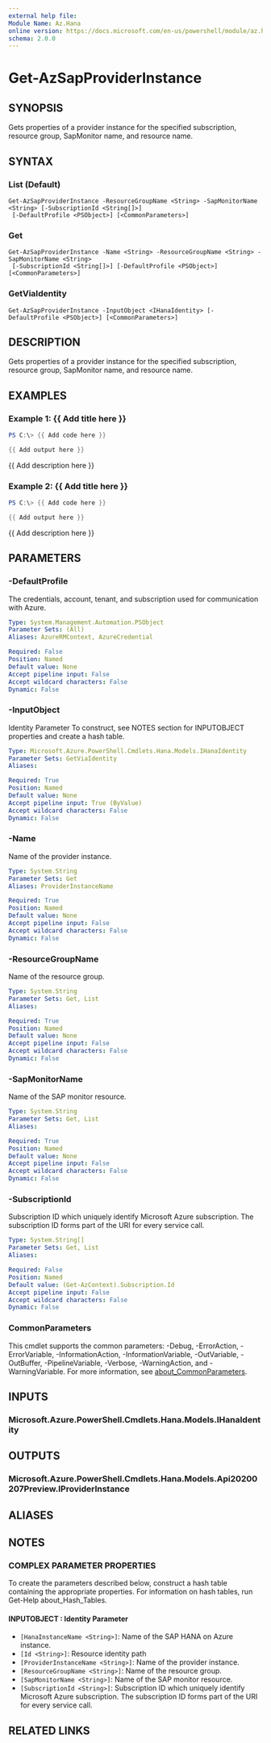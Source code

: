 ```yaml
---
external help file:
Module Name: Az.Hana
online version: https://docs.microsoft.com/en-us/powershell/module/az.hana/get-azsapproviderinstance
schema: 2.0.0
---
```


# Get-AzSapProviderInstance

## SYNOPSIS
Gets properties of a provider instance for the specified subscription, resource group, SapMonitor name, and resource name.

## SYNTAX

### List (Default)
```
Get-AzSapProviderInstance -ResourceGroupName <String> -SapMonitorName <String> [-SubscriptionId <String[]>]
 [-DefaultProfile <PSObject>] [<CommonParameters>]
```

### Get
```
Get-AzSapProviderInstance -Name <String> -ResourceGroupName <String> -SapMonitorName <String>
 [-SubscriptionId <String[]>] [-DefaultProfile <PSObject>] [<CommonParameters>]
```

### GetViaIdentity
```
Get-AzSapProviderInstance -InputObject <IHanaIdentity> [-DefaultProfile <PSObject>] [<CommonParameters>]
```

## DESCRIPTION
Gets properties of a provider instance for the specified subscription, resource group, SapMonitor name, and resource name.

## EXAMPLES

### Example 1: {{ Add title here }}
```powershell
PS C:\> {{ Add code here }}

{{ Add output here }}
```

{{ Add description here }}

### Example 2: {{ Add title here }}
```powershell
PS C:\> {{ Add code here }}

{{ Add output here }}
```

{{ Add description here }}

## PARAMETERS

### -DefaultProfile
The credentials, account, tenant, and subscription used for communication with Azure.

```yaml
Type: System.Management.Automation.PSObject
Parameter Sets: (All)
Aliases: AzureRMContext, AzureCredential

Required: False
Position: Named
Default value: None
Accept pipeline input: False
Accept wildcard characters: False
Dynamic: False
```

### -InputObject
Identity Parameter
To construct, see NOTES section for INPUTOBJECT properties and create a hash table.

```yaml
Type: Microsoft.Azure.PowerShell.Cmdlets.Hana.Models.IHanaIdentity
Parameter Sets: GetViaIdentity
Aliases:

Required: True
Position: Named
Default value: None
Accept pipeline input: True (ByValue)
Accept wildcard characters: False
Dynamic: False
```

### -Name
Name of the provider instance.

```yaml
Type: System.String
Parameter Sets: Get
Aliases: ProviderInstanceName

Required: True
Position: Named
Default value: None
Accept pipeline input: False
Accept wildcard characters: False
Dynamic: False
```

### -ResourceGroupName
Name of the resource group.

```yaml
Type: System.String
Parameter Sets: Get, List
Aliases:

Required: True
Position: Named
Default value: None
Accept pipeline input: False
Accept wildcard characters: False
Dynamic: False
```

### -SapMonitorName
Name of the SAP monitor resource.

```yaml
Type: System.String
Parameter Sets: Get, List
Aliases:

Required: True
Position: Named
Default value: None
Accept pipeline input: False
Accept wildcard characters: False
Dynamic: False
```

### -SubscriptionId
Subscription ID which uniquely identify Microsoft Azure subscription.
The subscription ID forms part of the URI for every service call.

```yaml
Type: System.String[]
Parameter Sets: Get, List
Aliases:

Required: False
Position: Named
Default value: (Get-AzContext).Subscription.Id
Accept pipeline input: False
Accept wildcard characters: False
Dynamic: False
```

### CommonParameters
This cmdlet supports the common parameters: -Debug, -ErrorAction, -ErrorVariable, -InformationAction, -InformationVariable, -OutVariable, -OutBuffer, -PipelineVariable, -Verbose, -WarningAction, and -WarningVariable. For more information, see [about_CommonParameters](http://go.microsoft.com/fwlink/?LinkID=113216).

## INPUTS

### Microsoft.Azure.PowerShell.Cmdlets.Hana.Models.IHanaIdentity

## OUTPUTS

### Microsoft.Azure.PowerShell.Cmdlets.Hana.Models.Api20200207Preview.IProviderInstance

## ALIASES

## NOTES

### COMPLEX PARAMETER PROPERTIES
To create the parameters described below, construct a hash table containing the appropriate properties. For information on hash tables, run Get-Help about_Hash_Tables.

#### INPUTOBJECT <IHanaIdentity>: Identity Parameter
  - `[HanaInstanceName <String>]`: Name of the SAP HANA on Azure instance.
  - `[Id <String>]`: Resource identity path
  - `[ProviderInstanceName <String>]`: Name of the provider instance.
  - `[ResourceGroupName <String>]`: Name of the resource group.
  - `[SapMonitorName <String>]`: Name of the SAP monitor resource.
  - `[SubscriptionId <String>]`: Subscription ID which uniquely identify Microsoft Azure subscription. The subscription ID forms part of the URI for every service call.

## RELATED LINKS

